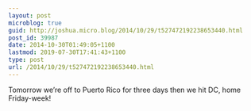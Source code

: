 ```yaml
---
layout: post
microblog: true
guid: http://joshua.micro.blog/2014/10/29/t527472192238653440.html
post_id: 39987
date: 2014-10-30T01:49:05+1100
lastmod: 2019-07-30T17:41:43+1100
type: post
url: /2014/10/29/t527472192238653440.html
---
```

Tomorrow we’re off to Puerto Rico for three days then we hit DC, home Friday-week!
